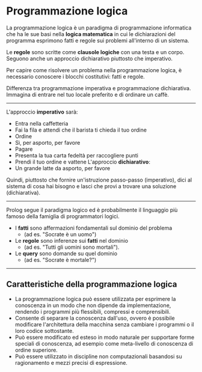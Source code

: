 # Programmazione logica

La programmazione logica è un paradigma di programmazione informatica che ha le sue basi nella **logica matematica** in cui le dichiarazioni del programma esprimono fatti e regole sui problemi all'interno di un sistema. 

Le **regole** sono scritte come **clausole logiche** con una testa e un corpo. Seguono anche un approccio dichiarativo piuttosto che imperativo. 

Per capire come risolvere un problema nella programmazione logica, è necessario conoscere i blocchi costitutivi: fatti e regole.

Differenza tra programmazione imperativa e programmazione dichiarativa.
Immagina di entrare nel tuo locale preferito e di ordinare un caffè.

---

L'approccio **imperativo** sarà:
* Entra nella caffetteria
* Fai la fila e attendi che il barista ti chieda il tuo ordine
* Ordine
* Sì, per asporto, per favore
* Pagare
* Presenta la tua carta fedeltà per raccogliere punti
* Prendi il tuo ordine e vattene
L'approccio **dichiarativo**:
* Un grande latte da asporto, per favore

Quindi, piuttosto che fornire un'istruzione passo-passo (imperativo), dici al sistema di cosa hai bisogno e lasci che provi a trovare una soluzione (dichiarativa).

---

Prolog segue il paradigma logico ed è probabilmente il linguaggio più famoso della famiglia di programmatori logici.


* I **fatti** sono affermazioni fondamentali sul dominio del problema 
  * (ad es. "Socrate è un uomo")
* Le **regole** sono inferenze sui **fatti** nel dominio 
  * (ad es. "Tutti gli uomini sono mortali").
* Le **query** sono domande su quel dominio 
  * (ad es. "Socrate è mortale?")

---

## Caratteristiche della programmazione logica
* La programmazione logica può essere utilizzata per esprimere la conoscenza in un modo che non dipende da implementazione, rendendo i programmi più flessibili, compressi e comprensibili.
* Consente di separare la conoscenza dall'uso, ovvero è possibile modificare l'architettura della macchina senza cambiare i programmi o il loro codice sottostante.
* Può essere modificato ed esteso in modo naturale per supportare forme speciali di conoscenza, ad esempio come meta-livello di conoscenza di ordine superiore.
* Può essere utilizzato in discipline non computazionali basandosi su ragionamento e mezzi precisi di espressione.